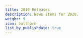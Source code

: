 ```yaml
---
title: 2019 Releases
description: News items for 2020.
weight: 9
icon: bullhorn
list_by_publishdate: true
---
```

